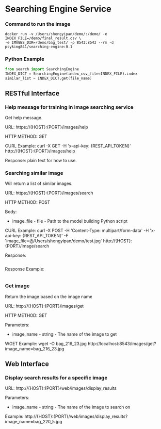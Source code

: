 # Searching Engine Service

### Command to run the image
```$bash
docker run -v /Users/shengyipan/demo/:/demo/ -e INDEX_FILE=/demo/final_result.csv \
-e IMAGES_DIR=/demo/bag_test/ -p 8543:8543 --rm -d psyking841/searching-engine:0.1
```

### Python Example
```python
from search import SearchingEngine
INDEX_DICT = SearchingEngine(index_csv_file=INDEX_FILE).index
similar_list = INDEX_DICT.get(file_name)
```

## RESTful Interface
### Help message for training in image searching service
Get help message.

URL: https://{HOST}:{PORT}/images/help

HTTP METHOD: GET

CURL Example:
curl -X GET -H 'x-api-key: {REST_API_TOKEN}' http://{HOST}:{PORT}/images/help

Response: plain text for how to use.

### Searching similar image
Will return a list of similar images.

URL: https://{HOST}:{PORT}/images/search

HTTP METHOD: POST

Body: 
* image_file - file - Path to the model building Python script

CURL Example:
curl -X POST -H 'Content-Type: multipart/form-data' -H 'x-api-key: {REST_API_TOKEN}' -F 'image_file=@/Users/shengyipan/demo/test.jpg' http://{HOST}:{PORT}/image/search

Response:
```
```

Response Example:
```
```

### Get image
Return the image based on the image name

URL: http://{HOST}:{PORT}/images/get

HTTP METHOD: GET

Parameters: 
* image_name - string - The name of the image to get

WGET Example:
wget -O bag_216_23.jpg http://localhost:8543/images/get?image_name=bag_216_23.jpg 

## Web Interface
### Display search results for a specific image

URL: http://{HOST}:{PORT}/web/images/display_results

Parameters: 
* image_name - string - The name of the image to search on

Example:
http://{HOST}:{PORT}/web/images/display_results?image_name=bag_220_5.jpg
